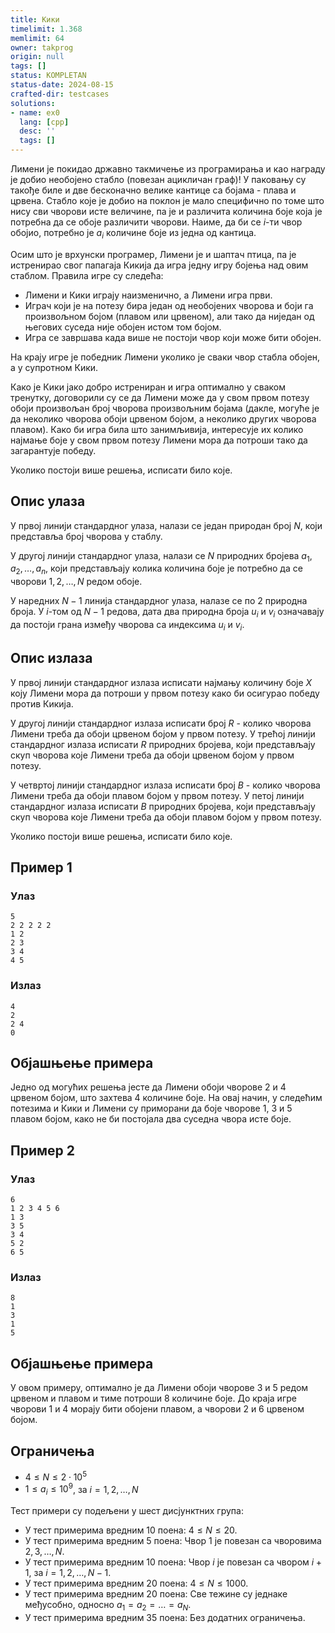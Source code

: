 ```yaml
---
title: Кики
timelimit: 1.368
memlimit: 64
owner: takprog
origin: null
tags: []
status: KOMPLETAN
status-date: 2024-08-15
crafted-dir: testcases
solutions:
- name: ex0
  lang: [cpp]
  desc: ''
  tags: []
---
```


Лимени је покидао државно такмичење из програмирања и као награду је добио необојено стабло (повезан ацикличан граф)! У паковању су такође биле и две бесконачно велике кантице са бојама - плава и црвена. Стабло које је добио на поклон је мало специфично по томе што нису сви чворови исте величине, па је и различита количина боје која је потребна да се обоје различити чворови. Наиме, да би се $i$-ти чвор обојио, потребно је $a_i$ количине боје из једна од кантица.

Осим што је врхунски програмер, Лимени је и шаптач птица, па је истренирао свог папагаја Кикија да игра једну игру бојења над овим стаблом. Правила игре су следећа:

* Лимени и Кики играју наизменично, а Лимени игра први.
* Играч који је на потезу бира један од необојених чворова и боји га произвољном бојом (плавом или црвеном), али тако да ниједан од његових суседа није обојен истом том бојом.
* Игра се завршава када више не постоји чвор који може бити обојен.

На крају игре је победник Лимени уколико је сваки чвор стабла обојен, а у супротном Кики.

Како је Кики јако добро истрениран и игра оптимално у сваком тренутку, договорили су се да Лимени може да у свом првом потезу обоји произвољан број чворова произвољним бојама (дакле, могуће је да неколико чворова обоји црвеном бојом, а неколико других чворова плавом). Како би игра била што занимљивија, интересује их колико најмање боје у свом првом потезу Лимени мора да потроши тако да загарантује победу.

Уколико постоји више решења, исписати било које.

## Опис улаза

У првој линији стандардног улаза, налази се један природан број $N$, који представља број чворова у стаблу.

У другој линији стандардног улаза, налази се $N$ природних бројева $a_1, a_2, \ldots, a_n$, који представљају колика количина боје је потребно да се чворови $1, 2, \ldots, N$ редом обоје.

У наредних $N-1$ линија стандардног улаза, налазе се по $2$ природна броја. У $i$-том од $N-1$ редова, дата два природна броја $u_i$ и $v_i$ означавају да постоји грана између чворова са индексима $u_i$ и $v_i$. 

## Опис излаза

У првој линији стандардног излаза исписати најмању количину боје $X$ коју Лимени мора да потроши у првом потезу како би осигурао победу против Кикија.

У другој линији стандардног излаза исписати број $R$ - колико чворова Лимени треба да обоји црвеном бојом у првом потезу.
У трећој линији стандардног излаза исписати $R$ природних бројева, који представљају скуп чворова које Лимени треба да обоји црвеном бојом у првом потезу.

У четвртој линији стандардног излаза исписати број $B$ - колико чворова Лимени треба да обоји плавом бојом у првом потезу.
У петој линији стандардног излаза исписати $B$ природних бројева, који представљају скуп чворова које Лимени треба да обоји плавом бојом у првом потезу.

Уколико постоји више решења, исписати било које.

## Пример 1


### Улаз


```
5
2 2 2 2 2
1 2
2 3
3 4
4 5
```



### Излаз


```
4
2
2 4
0
```

## Објашњење примера

Једно од могућих решења јесте да Лимени обоји чворове $2$ и $4$ црвеном бојом, што захтева $4$ количине боје. На овај начин, у следећим потезима и Кики и Лимени су приморани да боје чворове $1$, $3$ и $5$ плавом бојом, како не би постојала два суседна чвора исте боје. 

## Пример 2


### Улаз


```
6
1 2 3 4 5 6
1 3
3 5
3 4
5 2
6 5
```



### Излаз


```
8
1
3
1
5
```

## Објашњење примера

У овом примеру, оптимално је да Лимени обоји чворове $3$ и $5$ редом црвеном и плавом и тиме потроши $8$ количине боје. До краја игре чворови $1$ и $4$ морају бити обојени плавом, а чворови $2$ и $6$ црвеном бојом.


## Ограничења


* $4 \leq N  \leq 2\cdot 10^5$
* $1 \leq a_i \leq 10^9$, за $i = 1, 2, \ldots, N$

Тест примери су подељени у шест дисјунктних група:

* У тест примерима вредним 10 поена: $4 \leq N \leq 20$.
* У тест примерима вредним 5 поена: Чвор $1$ је повезан са чворовима $2, 3, \ldots, N$.
* У тест примерима вредним 10 поена: Чвор $i$ је повезан са чвором $i+1$, за $i=1,2,\ldots,N-1$.
* У тест примерима вредним 20 поена: $4 \leq N \leq 1000$.
* У тест примерима вредним 20 поена: Све тежине су једнаке међусобно, односно $a_1 = a_2 = \ldots = a_N$.
* У тест примерима вредним 35 поена: Без додатних ограничења.


